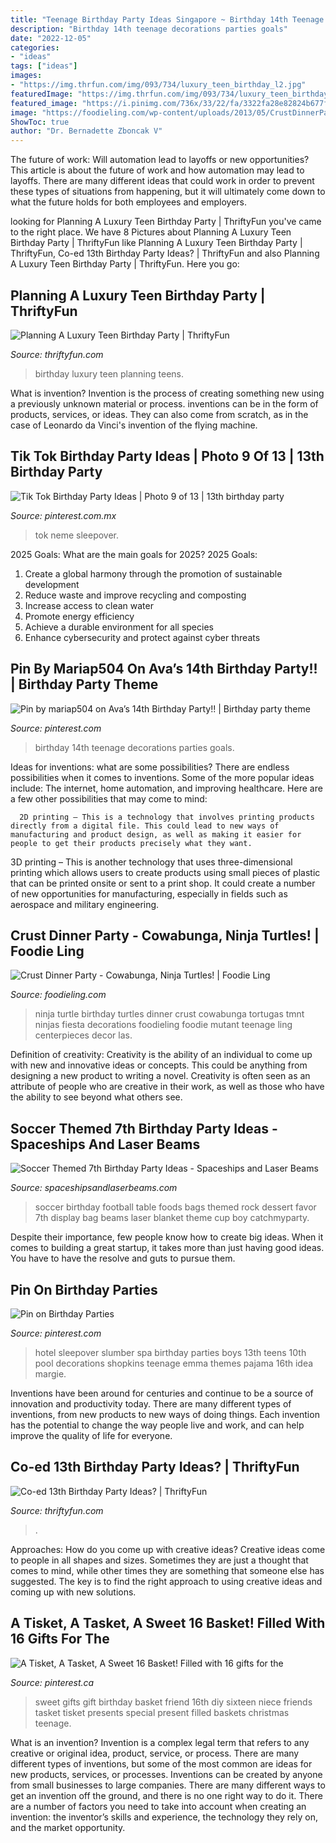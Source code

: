 ```yaml
---
title: "Teenage Birthday Party Ideas Singapore ~ Birthday 14th Teenage Decorations Parties Goals"
description: "Birthday 14th teenage decorations parties goals"
date: "2022-12-05"
categories:
- "ideas"
tags: ["ideas"]
images:
- "https://img.thrfun.com/img/093/734/luxury_teen_birthday_l2.jpg"
featuredImage: "https://img.thrfun.com/img/093/734/luxury_teen_birthday_l2.jpg"
featured_image: "https://i.pinimg.com/736x/33/22/fa/3322fa28e82824b677f6a78cfcd99029.jpg"
image: "https://foodieling.com/wp-content/uploads/2013/05/CrustDinnerParty2528252529-3.jpg"
ShowToc: true
author: "Dr. Bernadette Zboncak V"
---
```



The future of work: Will automation lead to layoffs or new opportunities?
This article is about the future of work and how automation may lead to layoffs. There are many different ideas that could work in order to prevent these types of situations from happening, but it will ultimately come down to what the future holds for both employees and employers.

	

		
looking for Planning A Luxury Teen Birthday Party | ThriftyFun you've came to the right place. We have 8 Pictures about Planning A Luxury Teen Birthday Party | ThriftyFun like Planning A Luxury Teen Birthday Party | ThriftyFun, Co-ed 13th Birthday Party Ideas? | ThriftyFun and also Planning A Luxury Teen Birthday Party | ThriftyFun. Here you go:
		
    
## Planning A Luxury Teen Birthday Party | ThriftyFun

<img loading=lazy src="https://img.thrfun.com/img/093/734/luxury_teen_birthday_l2.jpg" onerror="this.onerror=null;this.src='https://tse1.mm.bing.net/th?id=OIP.6J-2lvQUSxok4TwrOT7FMAHaLT&amp;pid=15.1';" alt="Planning A Luxury Teen Birthday Party | ThriftyFun">

_Source: thriftyfun.com_

>birthday luxury teen planning teens. 

	

What is invention?
Invention is the process of creating something new using a previously unknown material or process. inventions can be in the form of products, services, or ideas. They can also come from scratch, as in the case of Leonardo da Vinci's invention of the flying machine.

    
## Tik Tok Birthday Party Ideas | Photo 9 Of 13 | 13th Birthday Party

<img loading=lazy src="https://i.pinimg.com/736x/f6/e2/e6/f6e2e60472d8d78390a7ea49f7ccd010.jpg" onerror="this.onerror=null;this.src='https://tse4.mm.bing.net/th?id=OIP.ex3ZuzcCJTeBgHytJduT6gHaJ3&amp;pid=15.1';" alt="Tik Tok Birthday Party Ideas | Photo 9 of 13 | 13th birthday party">

_Source: pinterest.com.mx_

>tok neme sleepover. 

	

2025 Goals: What are the main goals for 2025?
2025 Goals: 
1. Create a global harmony through the promotion of sustainable development 
2. Reduce waste and improve recycling and composting 
3. Increase access to clean water 
4. Promote energy efficiency 
5. Achieve a durable environment for all species 
6. Enhance cybersecurity and protect against cyber threats 

    
## Pin By Mariap504 On Ava’s 14th Birthday Party!! | Birthday Party Theme

<img loading=lazy src="https://i.pinimg.com/736x/10/f2/8a/10f28acff59ed52aa6ea30b64d0ce435.jpg" onerror="this.onerror=null;this.src='https://tse2.mm.bing.net/th?id=OIP.-YOgJCiQue5kT6AqeA6kUwHaJ3&amp;pid=15.1';" alt="Pin by mariap504 on Ava’s 14th Birthday Party!! | Birthday party theme">

_Source: pinterest.com_

>birthday 14th teenage decorations parties goals. 

	

Ideas for inventions: what are some possibilities?
There are endless possibilities when it comes to inventions. Some of the more popular ideas include:
The internet, home automation, and improving healthcare. Here are a few other possibilities that may come to mind: 

      2D printing – This is a technology that involves printing products directly from a digital file. This could lead to new ways of manufacturing and product design, as well as making it easier for people to get their products precisely what they want.
3D printing – This is another technology that uses three-dimensional printing which allows users to create products using small pieces of plastic that can be printed onsite or sent to a print shop. It could create a number of new opportunities for manufacturing, especially in fields such as aerospace and military engineering.

    
## Crust Dinner Party - Cowabunga, Ninja Turtles! | Foodie Ling

<img loading=lazy src="https://foodieling.com/wp-content/uploads/2013/05/CrustDinnerParty2528252529-3.jpg" onerror="this.onerror=null;this.src='https://tse4.mm.bing.net/th?id=OIP.quw2GdQ41QA6SDkdcn9xmAHaJ4&amp;pid=15.1';" alt="Crust Dinner Party - Cowabunga, Ninja Turtles! | Foodie Ling">

_Source: foodieling.com_

>ninja turtle birthday turtles dinner crust cowabunga tortugas tmnt ninjas fiesta decorations foodieling foodie mutant teenage ling centerpieces decor las. 

	

Definition of creativity:
Creativity is the ability of an individual to come up with new and innovative ideas or concepts. This could be anything from designing a new product to writing a novel. Creativity is often seen as an attribute of people who are creative in their work, as well as those who have the ability to see beyond what others see.

    
## Soccer Themed 7th Birthday Party Ideas - Spaceships And Laser Beams

<img loading=lazy src="https://spaceshipsandlaserbeams.com/wp-content/uploads/2015/09/soccer_football_dessert_table_favor_bags.jpg" onerror="this.onerror=null;this.src='https://tse2.mm.bing.net/th?id=OIP.HMB_mFYna0c4aCiIxYTMbwHaGx&amp;pid=15.1';" alt="Soccer Themed 7th Birthday Party Ideas - Spaceships and Laser Beams">

_Source: spaceshipsandlaserbeams.com_

>soccer birthday football table foods bags themed rock dessert favor 7th display bag beams laser blanket theme cup boy catchmyparty. 

	

Despite their importance, few people know how to create big ideas. When it comes to building a great startup, it takes more than just having good ideas. You have to have the resolve and guts to pursue them.

    
## Pin On Birthday Parties

<img loading=lazy src="https://i.pinimg.com/736x/33/22/fa/3322fa28e82824b677f6a78cfcd99029.jpg" onerror="this.onerror=null;this.src='https://tse4.mm.bing.net/th?id=OIP.zL-aHX6X8hTS8HOfvXwRuAHaJ3&amp;pid=15.1';" alt="Pin on Birthday Parties">

_Source: pinterest.com_

>hotel sleepover slumber spa birthday parties boys 13th teens 10th pool decorations shopkins teenage emma themes pajama 16th idea margie. 

	

Inventions have been around for centuries and continue to be a source of innovation and productivity today. There are many different types of inventions, from new products to new ways of doing things. Each invention has the potential to change the way people live and work, and can help improve the quality of life for everyone.

    
## Co-ed 13th Birthday Party Ideas? | ThriftyFun

<img loading=lazy src="https://img.thrfun.com/img/222/976/party_tx2.jpg" onerror="this.onerror=null;this.src='https://tse2.mm.bing.net/th?id=OIP.5gj__d8NGM37DLvxj8roCwHaHa&amp;pid=15.1';" alt="Co-ed 13th Birthday Party Ideas? | ThriftyFun">

_Source: thriftyfun.com_

>. 

	

Approaches: How do you come up with creative ideas?
Creative ideas come to people in all shapes and sizes. Sometimes they are just a thought that comes to mind, while other times they are something that someone else has suggested. The key is to find the right approach to using creative ideas and coming up with new solutions.

    
## A Tisket, A Tasket, A Sweet 16 Basket! Filled With 16 Gifts For The

<img loading=lazy src="https://i.pinimg.com/736x/b3/ca/b4/b3cab49f510fa0105d25dd4b1159081c--cool-gifts-diy-sweet--gifts.jpg" onerror="this.onerror=null;this.src='https://tse3.mm.bing.net/th?id=OIP.cY-AqcCEH82iynrDsVtVzQHaKm&amp;pid=15.1';" alt="A Tisket, A Tasket, A Sweet 16 Basket! Filled with 16 gifts for the">

_Source: pinterest.ca_

>sweet gifts gift birthday basket friend 16th diy sixteen niece friends tasket tisket presents special present filled baskets christmas teenage. 

	

What is an invention?
Invention is a complex legal term that refers to any creative or original idea, product, service, or process. There are many different types of inventions, but some of the most common are ideas for new products, services, or processes. Inventions can be created by anyone from small businesses to large companies. There are many different ways to get an invention off the ground, and there is no one right way to do it. There are a number of factors you need to take into account when creating an invention: the inventor’s skills and experience, the technology they rely on, and the market opportunity.

